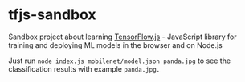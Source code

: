 # tfjs-sandbox
Sandbox project about learning [TensorFlow.js](https://js.tensorflow.org/) - JavaScript library for training and deploying ML models in the browser and on Node.js 

Just run ```node index.js mobilenet/model.json panda.jpg``` to see the classification results with example ```panda.jpg.```
